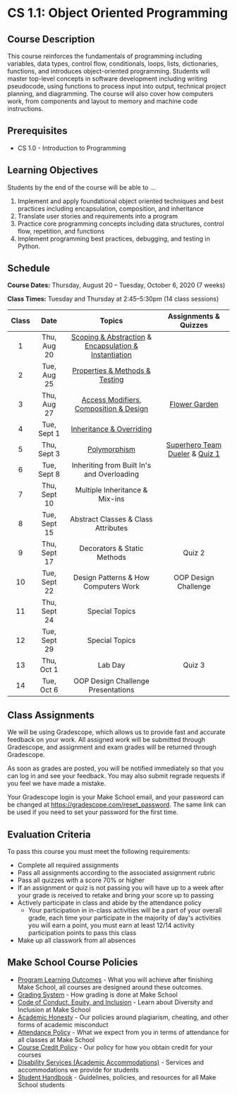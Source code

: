 # CS 1.1: Object Oriented Programming

## Course Description

This course reinforces the fundamentals of programming including variables, data types, control flow, conditionals, loops, lists, dictionaries, functions, and introduces object-oriented programming. Students will master top-level concepts in software development including writing pseudocode, using functions to process input into output, technical project planning, and diagramming. The course will also cover how computers work, from components and layout to memory and machine code instructions.

## Prerequisites

- CS 1.0 - Introduction to Programming

## Learning Objectives

Students by the end of the course will be able to ...

1. Implement and apply foundational object oriented techniques and best practices including encapsulation, composition, and inheritance 
1. Translate user stories and requirements into a program
1. Practice core programming concepts including data structures, control flow, repetition, and functions
1. Implement programming best practices, debugging, and testing in Python.

## Schedule

**Course Dates:** Thursday, August 20 – Tuesday, October 6, 2020 (7 weeks)

**Class Times:** Tuesday and Thursday at 2:45–5:30pm (14 class sessions)


| Class |          Date          |                 Topics                  | Assignments & Quizzes |
|:-----:|:----------------------:|:---------------------------------------:|:---------------------------------------:|
|  1 |  Thu, Aug 20               | [Scoping & Abstraction] & [Encapsulation & Instantiation] | 
|  2 |  Tue, Aug 25               | [Properties & Methods & Testing]  |
|  3 |  Thu, Aug 27               | [Access Modifiers, Composition & Design] | [Flower Garden]
|  4 |  Tue, Sept 1               | [Inheritance & Overriding] | 
|  5 |  Thu, Sept 3               | [Polymorphism]  | [Superhero Team Dueler] & [Quiz 1]
|  6 |  Tue, Sept 8               |Inheriting from Built In's and Overloading | 
|  7 |  Thu, Sept 10              | Multiple Inheritance & Mix-ins|
|  8 |  Tue, Sept 15              | Abstract Classes & Class Attributes |
|  9 |  Thu, Sept 17              | Decorators & Static Methods | Quiz 2
| 10 |  Tue, Sept 22              | Design Patterns & How Computers Work | OOP Design Challenge
| 11 |  Thu, Sept 24              | Special Topics |
| 12 |  Tue, Sept 29              | Special Topics  |
| 13 |  Thu, Oct 1                |Lab Day | Quiz 3
| 14 |  Tue, Oct 6                | OOP Design Challenge Presentations |

[Scoping & Abstraction]: https://docs.google.com/presentation/d/12hOwoFrwRFO_GZamHTbU8zTMhbRoS_VoqL90iLH6a7o/edit#slide=id.g923036cd67_0_68

[Encapsulation & Instantiation]: https://docs.google.com/presentation/d/1IR70lrYLkMBmEtG0wGqSUDy8p-psx5n392OSkEvOh54/edit#slide=id.g922ee0f568_0_78

[Properties & Methods & Testing]: https://docs.google.com/presentation/d/1mX-DJ_iVe9TRcVuITXwDdZF7t1OWhGCWPfboiFAFuJo/edit#slide=id.g924dfd1cd8_0_1

[Access Modifiers, Composition & Design]: https://docs.google.com/presentation/d/1mkjcaBZNC6XwvhWiMJwxLYoBfFJRfxwniWIM9AXbcZg/edit#slide=id.p

[Flower Garden]: Lessons/flower_garden.md

[Inheritance & Overriding]: https://docs.google.com/presentation/d/1Z7uQaPcRTnaMURHKYhflibR5o7VRAkPyuHq2TD92h9w/edit

[Quiz 1]: Lessons/quiz1.md
[Superhero Team Dueler]: https://www.makeschool.com/academy/track/superhero-team-dueler

[Polymorphism]: https://docs.google.com/presentation/d/1v2RuwQ_XH9HtiYorm_fL_NOOKDg3KA-Wct_vN61fsDM/edit#slide=id.g940a693d30_0_161

## Class Assignments

We will be using Gradescope, which allows us to provide fast and accurate feedback on your work. All assigned work will be submitted through Gradescope, and assignment and exam grades will be returned through Gradescope.

As soon as grades are posted, you will be notified immediately so that you can log in and see your feedback. You may also submit regrade requests if you feel we have made a mistake.

Your Gradescope login is your Make School email, and your password can be changed at https://gradescope.com/reset_password. The same link can be used if you need to set your password for the first time.


## Evaluation Criteria

To pass this course you must meet the following requirements:

- Complete all required assignments
- Pass all assignments according to the associated assignment rubric
- Pass all quizzes with a score 70% or higher 
- If an assignment or quiz is not passing you will have up to a week after your grade is received to retake and bring your score up to passing
- Actively participate in class and abide by the attendance policy
    - Your participation in in-class activities will be a part of your overall grade, each time your participate in the majority of day's activities you will earn a point, you must earn at least 12/14 activity participation points to pass this class
- Make up all classwork from all absences


## Make School Course Policies

- [Program Learning Outcomes](https://make.sc/program-learning-outcomes) - What you will achieve after finishing Make School, all courses are designed around these outcomes.
- [Grading System](https://make.sc/grading-system) - How grading is done at Make School
- [Code of Conduct, Equity, and Inclusion](https://make.sc/code-of-conduct) - Learn about Diversity and Inclusion at Make School
- [Academic Honesty](https://make.sc/academic-honesty-policy) - Our policies around plagiarism, cheating, and other forms of academic misconduct
- [Attendance Policy](https://make.sc/attendance-policy) - What we expect from you in terms of attendance for all classes at Make School
- [Course Credit Policy](https://make.sc/course-credit-policy) - Our policy for how you obtain credit for your courses
- [Disability Services (Academic Accommodations)](https://make.sc/disability-services) - Services and accommodations we provide for students
- [Student Handbook](https://make.sc/student-handbook) - Guidelines, policies, and resources for all Make School students
